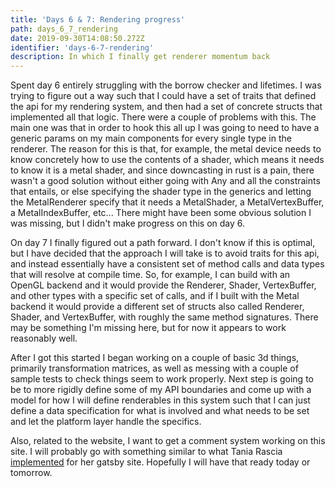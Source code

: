```yaml
---
title: 'Days 6 & 7: Rendering progress'
path: days_6_7_rendering
date: 2019-09-30T14:08:50.272Z
identifier: 'days-6-7-rendering'
description: In which I finally get renderer momentum back
---
```

Spent day 6 entirely struggling with the borrow checker and lifetimes. I was trying to figure out a way such that I could have a set of traits that defined the api for my rendering system, and then had a set of concrete structs that implemented all that logic. There were a couple of problems with this. The main one was that in order to hook this all up I was going to need to have a generic params on my main components for every single type in the renderer. The reason for this is that, for example, the metal device needs to know concretely how to use the contents of a shader, which means it needs to know it is a metal shader,  and since downcasting in rust is a pain, there wasn't a good solution without either going with Any and all the constraints that entails, or else specifying the shader type in the generics and letting the MetalRenderer specify that it needs a MetalShader, a MetalVertexBuffer, a MetalIndexBuffer, etc... There might have been some obvious solution I was missing, but I didn't make progress on this on day 6.

On day 7 I finally figured out a path forward. I don't know if this is optimal, but I have decided that the approach I will take is to avoid traits for this api, and instead essentially have a consistent set of method calls and data types that will resolve at compile time. So, for example, I can build with an OpenGL backend and it would provide the Renderer, Shader, VertexBuffer, and other types with a specific set of calls, and if I built with the Metal backend it would provide a different set of structs also called Renderer, Shader, and VertexBuffer, with roughly the same method signatures. There may be something I'm missing here, but for now it appears to work reasonably well. 

After I got this started I began working on a couple of basic 3d things, primarily transformation matrices, as well as messing with a couple of sample tests to check things seem to work properly. Next step is going to be to more rigidly define some of my API boundaries and come up with a model for how I will define renderables in this system such that I can just define a data specification for what is involved and what needs to be set and let the platform layer handle the specifics.

Also, related to the website, I want to get a comment system working on this site. I will probably go with something similar to what Tania Rascia [implemented](https://www.taniarascia.com/add-comments-to-static-site/) for her gatsby site. Hopefully I will have that ready today or tomorrow. 
